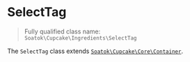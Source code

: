 # SelectTag

> Fully qualified class name:  
> `Soatok\Cupcake\Ingredients\SelectTag`

The `SelectTag` class extends [`Soatok\Cupcake\Core\Container`](../Core/Container.md).
